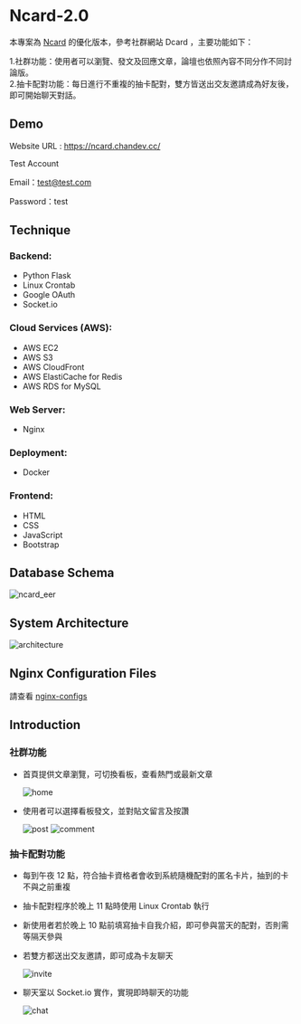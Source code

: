 # Ncard-2.0

本專案為 [Ncard](https://github.com/chan0216/Ncard) 的優化版本，參考社群網站 Dcard ，主要功能如下：<br>

1.社群功能：使用者可以瀏覽、發文及回應文章，論壇也依照內容不同分作不同討論版。<br> 2.抽卡配對功能：每日進行不重複的抽卡配對，雙方皆送出交友邀請成為好友後，即可開始聊天對話。

## Demo

Website URL : https://ncard.chandev.cc/

Test Account

Email：test@test.com

Password：test

## Technique

### Backend:

- Python Flask
- Linux Crontab
- Google OAuth
- Socket.io

### Cloud Services (AWS):

- AWS EC2
- AWS S3
- AWS CloudFront
- AWS ElastiCache for Redis
- AWS RDS for MySQL

### Web Server:

- Nginx

### Deployment:

- Docker

### Frontend:

- HTML
- CSS
- JavaScript
- Bootstrap

## Database Schema

<img alt="ncard_eer" src="https://github.com/chan0216/Ncard_2.0/assets/94737861/4d51bc77-0b5f-4885-a403-ca067304d434">

## System Architecture

<img alt="architecture" src="https://github.com/chan0216/Ncard/assets/94737861/442d46ff-3959-4a3c-a9a5-61c3f34d4091">

## Nginx Configuration Files
請查看 [nginx-configs](https://github.com/chan0216/nginx-configs)


## Introduction

### 社群功能

- 首頁提供文章瀏覽，可切換看板，查看熱門或最新文章

  ![home](https://github.com/chan0216/Ncard_2.0/assets/94737861/38c3fde3-6806-4fb7-ab65-da5df7ea6fdc)

- 使用者可以選擇看板發文，並對貼文留言及按讚

  ![post](https://github.com/chan0216/Ncard_2.0/assets/94737861/056778ed-b352-4420-be9d-650abc66aa6e)
  ![comment](https://github.com/chan0216/Ncard_2.0/assets/94737861/9a2a35fd-de12-4fab-8936-777802607e44)

### 抽卡配對功能

- 每到午夜 12 點，符合抽卡資格者會收到系統隨機配對的匿名卡片，抽到的卡不與之前重複
- 抽卡配對程序於晚上 11 點時使用 Linux Crontab 執行
- 新使用者若於晚上 10 點前填寫抽卡自我介紹，即可參與當天的配對，否則需等隔天參與
- 若雙方都送出交友邀請，即可成為卡友聊天

  ![invite](https://github.com/chan0216/Ncard_2.0/assets/94737861/6d726eaa-02d8-4722-80cc-558ef9b3fdfb)

- 聊天室以 Socket.io 實作，實現即時聊天的功能

  ![chat](https://github.com/chan0216/Ncard_2.0/assets/94737861/586c3afd-e000-4998-83a2-341290041753)
